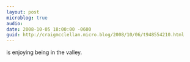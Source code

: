 ```yaml
---
layout: post
microblog: true
audio: 
date: 2008-10-05 18:00:00 -0600
guid: http://craigmcclellan.micro.blog/2008/10/06/t948554210.html
---
```

is enjoying being in the valley.
